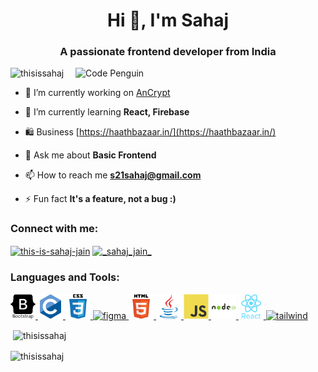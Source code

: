 <h1 align="center">Hi 👋, I'm Sahaj</h1>
<h3 align="center">A passionate frontend developer from India</h3>

<img align="right" alt="Code Penguin" src="https://media2.giphy.com/media/v1.Y2lkPTc5MGI3NjExZjVyOG1vd3gzeXJicDBjamFsN3U0MW51eTBhMm12YWI3aDVpenowdSZlcD12MV9pbnRlcm5hbF9naWZfYnlfaWQmY3Q9Zw/2IudUHdI075HL02Pkk/giphy.gif" width="400">

<p align="left"> <img src="https://komarev.com/ghpvc/?username=thisissahaj&label=Profile%20views&color=0e75b6&style=flat" alt="thisissahaj" /> </p>

- 🔭 I’m currently working on [AnCrypt](https://ancrypt.onrender.com/)

- 🌱 I’m currently learning **React, Firebase**

- 🛍️ Business [https://haathbazaar.in/](https://haathbazaar.in/)

- 💬 Ask me about **Basic Frontend**

- 📫 How to reach me **s21sahaj@gmail.com**

- ⚡ Fun fact **It's a feature, not a bug :)**

<h3 align="left">Connect with me:</h3>
<p align="left">
<a href="https://linkedin.com/in/this-is-sahaj-jain" target="blank"><img align="center" src="https://raw.githubusercontent.com/rahuldkjain/github-profile-readme-generator/master/src/images/icons/Social/linked-in-alt.svg" alt="this-is-sahaj-jain" height="30" width="40" /></a>
<a href="https://instagram.com/_sahaj_jain_" target="blank"><img align="center" src="https://raw.githubusercontent.com/rahuldkjain/github-profile-readme-generator/master/src/images/icons/Social/instagram.svg" alt="_sahaj_jain_" height="30" width="40" /></a>
</p>

<h3 align="left">Languages and Tools:</h3>
<p align="left"> <a href="https://getbootstrap.com" target="_blank" rel="noreferrer"> <img src="https://raw.githubusercontent.com/devicons/devicon/master/icons/bootstrap/bootstrap-plain-wordmark.svg" alt="bootstrap" width="40" height="40"/> </a> <a href="https://www.cprogramming.com/" target="_blank" rel="noreferrer"> <img src="https://raw.githubusercontent.com/devicons/devicon/master/icons/c/c-original.svg" alt="c" width="40" height="40"/> </a> <a href="https://www.w3schools.com/css/" target="_blank" rel="noreferrer"> <img src="https://raw.githubusercontent.com/devicons/devicon/master/icons/css3/css3-original-wordmark.svg" alt="css3" width="40" height="40"/> </a> <a href="https://www.figma.com/" target="_blank" rel="noreferrer"> <img src="https://www.vectorlogo.zone/logos/figma/figma-icon.svg" alt="figma" width="40" height="40"/> </a> <a href="https://www.w3.org/html/" target="_blank" rel="noreferrer"> <img src="https://raw.githubusercontent.com/devicons/devicon/master/icons/html5/html5-original-wordmark.svg" alt="html5" width="40" height="40"/> </a> <a href="https://www.java.com" target="_blank" rel="noreferrer"> <img src="https://raw.githubusercontent.com/devicons/devicon/master/icons/java/java-original.svg" alt="java" width="40" height="40"/> </a> <a href="https://developer.mozilla.org/en-US/docs/Web/JavaScript" target="_blank" rel="noreferrer"> <img src="https://raw.githubusercontent.com/devicons/devicon/master/icons/javascript/javascript-original.svg" alt="javascript" width="40" height="40"/> </a> <a href="https://nodejs.org" target="_blank" rel="noreferrer"> <img src="https://raw.githubusercontent.com/devicons/devicon/master/icons/nodejs/nodejs-original-wordmark.svg" alt="nodejs" width="40" height="40"/> </a> <a href="https://reactjs.org/" target="_blank" rel="noreferrer"> <img src="https://raw.githubusercontent.com/devicons/devicon/master/icons/react/react-original-wordmark.svg" alt="react" width="40" height="40"/> </a> <a href="https://tailwindcss.com/" target="_blank" rel="noreferrer"> <img src="https://www.vectorlogo.zone/logos/tailwindcss/tailwindcss-icon.svg" alt="tailwind" width="40" height="40"/> </a> </p>

<p>&nbsp;<img align="center" src="https://github-readme-stats.vercel.app/api?username=thisissahaj&show_icons=true&locale=en" alt="thisissahaj" /></p>

<p><img align="center" src="https://github-readme-streak-stats.herokuapp.com/?user=thisissahaj&" alt="thisissahaj" /></p>
